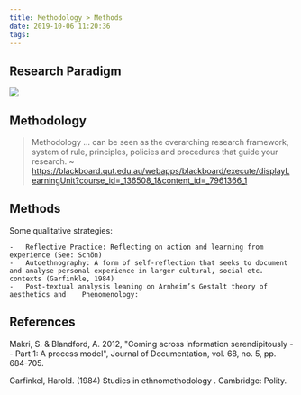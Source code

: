 ```yaml
---
title: Methodology > Methods
date: 2019-10-06 11:20:36
tags:
---
```

## Research Paradigm

![](/devlog/images/research_paradigms.png)

## Methodology

> Methodology ... can be seen as the overarching research framework, system of rule, principles, policies and procedures that guide your research. ~ https://blackboard.qut.edu.au/webapps/blackboard/execute/displayLearningUnit?course_id=_136508_1&content_id=_7961366_1


## Methods

Some qualitative strategies:

    -   Reflective Practice: Reflecting on action and learning from experience (See: Schön)
    -   Autoethnography: A form of self-reflection that seeks to document and analyse personal experience in larger cultural, social etc. contexts (Garfinkle, 1984)
    -   Post-textual analysis leaning on Arnheim’s Gestalt theory of aesthetics and    Phenomenology:

## References

Makri, S. & Blandford, A. 2012, "Coming across information serendipitously -- Part 1: A process model", Journal of Documentation, vol. 68, no. 5, pp. 684-705.

Garfinkel, Harold. (1984) Studies in ethnomethodology . Cambridge: Polity.



